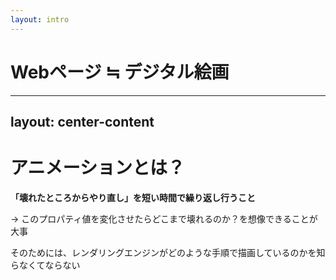 ```yaml
---
layout: intro
---
```


# Webページ ≒ デジタル絵画

<!--
さて、ここから先は、ブラウザで表示されたWebサイトを、一枚のデジタル絵画に見立てて考えてみます。
-->

---
layout: center-content
---

# アニメーションとは？

**「壊れたところからやり直し」を短い時間で繰り返し行うこと**

→ このプロパティ値を変化させたらどこまで壊れるのか？を想像できることが大事

そのためには、レンダリングエンジンがどのような手順で描画しているのかを知らなくてならない

<!--
そもそもアニメーションとは、完成された絵画の一部を破壊し、新しく書き換えることを短時間に何度も繰り返すことです。

絵を描くことは、下書き、ペン入れ、色塗り、別レイヤーで用意した部品を重ねる合成処理など、いくつかの段階を踏んで行われます。
下書きからやり直すとなると、当然時間がかかります。

このCSSプロパティの値を変えたときに、絵画がどこまで壊れるか、どの段階からやり直さなければならないか、を知ることで、CSSアニメーションのパフォーマンスを予測することができます。
-->